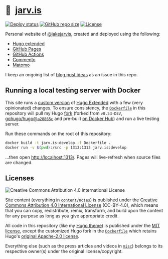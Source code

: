 # 🏡&nbsp; [jarv.is](https://jarv.is/)

[![Deploy status](https://github.com/jakejarvis/jarv.is/workflows/GitHub%20Pages/badge.svg)](.github/workflows) [![GitHub repo size](https://img.shields.io/github/repo-size/jakejarvis/jarv.is)](https://github.com/jakejarvis/jarv.is) [![License](https://img.shields.io/github/license/jakejarvis/jarv.is?color=red)](LICENSE.md)

Personal website of [@jakejarvis](https://github.com/jakejarvis), created and deployed using the following:

- [Hugo extended](https://github.com/gohugoio/hugo)
- [GitHub Pages](https://pages.github.com/)
- [GitHub Actions](.github/workflows)
- [Commento](https://gitlab.com/commento/commento)
- [Matomo](https://matomo.org/)

I keep an ongoing list of [blog post ideas](https://github.com/jakejarvis/jarv.is/issues/1) as an issue in this repo.


## Running a local testing server with Docker

This site runs a [custom version](https://github.com/jakejarvis/hugo-custom) of [Hugo Extended](https://github.com/gohugoio/hugo) with a few (very opinionated) changes. To ensure consistency, the [`Dockerfile`](Dockerfile) in this repository will pull my Hugo [fork](https://github.com/jakejarvis/hugo-custom) (forked from `v0.53-DEV`, [gohugo/hugo@`a28865c`](https://github.com/gohugoio/hugo/tree/a28865cfc3e296cf0ddd0bd6c1368fcdb2154d0f) and pre-built [on Docker Hub](https://hub.docker.com/r/jakejarvis/hugo-custom)) and run a live testing server.

Run these commands on the root of this repository:

```bash
docker build -t jarv.is:develop -f Dockerfile .
docker run -v $(pwd):/src -p 1313:1313 jarv.is:develop
```

...then open [http://localhost:1313/](http://localhost:1313/). Pages will live-refresh when source files are changed.


## Licenses

![Creative Commons Attribution 4.0 International License](https://raw.githubusercontent.com/creativecommons/cc-cert-core/master/images/cc-by-88x31.png "CC BY")

Site content (everything in [`content/notes`](content/notes/)) is published under the [Creative Commons Attribution 4.0 International License](LICENSE.md) (CC-BY-4.0), which means that you can copy, redistribute, remix, transform, and build upon the content for any purpose as long as you give appropriate credit.

All code in this repository (like my [Hugo theme](layouts/)) is published under the [MIT license](https://opensource.org/licenses/MIT), except the customized Hugo fork in the [`Dockerfile`](Dockerfile) which retains Hugo's [original Apache-2.0 license](https://github.com/gohugoio/hugo/blob/master/LICENSE).

Everything else (such as the press articles and videos in [`misc`](misc/)) belongs to its respective owner(s) under the original license/copyright.
